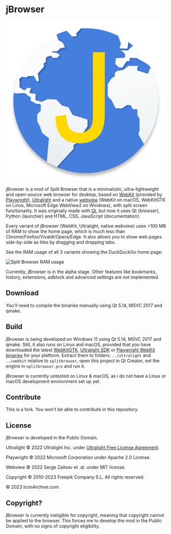 jBrowser
=============

<p align="center">
  <img src="https://raw.githubusercontent.com/JoseErnestoOnGithub/curly-potato/main/Dtafalonso-Android-Lollipop-Browser.512.png" />
</p>

jBrowser is a mod of Split Browser that is a minimalistic, ultra-lightweight and open-source web browser for desktop, based on [WebKit](https://webkit.org/) (provided by [Playwright](https://playwright.dev/)), [Ultralight](https://ultralig.ht/) and a native [webview](https://webview.dev/) (WebKit on macOS, WebKitGTK on Linux, Microsoft Edge WebView2 on Windows), with split screen functionality. It was originally made with [Qt](https://www.qt.io/), but now it uses Qt (browser), Python (launcher) and HTML, CSS, JavaScript (documentation).


Every variant of jBrowser (WebKit, Ultralight, native webview) uses <100 MB of RAM to show the home page, which is much less than Chrome/Firefox/Vivaldi/Opera/Edge. It also allows you to show web pages side-by-side as tiles by dragging and dropping tabs.

See the RAM usage of all 3 variants showing the DuckDuckGo home page:

![Split Browser RAM usage](https://i.imgur.com/LbHUr1N.png)

Currently, jBrowser is in the alpha stage. Other features like bookmarks, history, extensions, adblock and advanced settings are not implemented.

## Download

You'll need to compile the binaries manually using Qt 5.14, MSVC 2017 and qmake.

## Build

jBrowser is being developed on Windows 11 using Qt 5.14, MSVC 2017 and qmake. Still, it also runs on Linux and macOS, provided that you have downloaded the latest [WebKitGTK](https://webkitgtk.org/), [Ultralight SDK](https://github.com/ultralight-ux/Ultralight#eyes-getting-the-latest-sdk) or [Playwright WebKit binaries](https://github.com/microsoft/playwright) for your platform. Extract them to folders: `../ultralight` and `../webkit` relative to `splitbrowser`, open this project in Qt Creator, set the engine in `splitbrowser.pro` and run it.

jBrowser is currently untested on Linux & macOS, as i do not have a Linux or macOS development environment set up yet.


## Contribute

This is a fork. You won't be able to contribute in this repository.

## License

jBrowser is developed in the Public Domain.

Ultralight &copy; 2022 Ultralight Inc. under [Ultralight Free License Agreement](https://github.com/ultralight-ux/Ultralight/blob/master/license/LICENSE.txt).

Playwright &copy; 2022 Microsoft Corporation under Apache 2.0 License.

Webview &copy; 2022 Serge Zaitsev et. al. under MIT license.

Copyright &copy; 2010-2023 Freepik Company S.L. All rights reserved.

&copy; 2023 IconArchive.com

## Copyright?

jBrowser is currently ineligible for copyright, meaning that copyright cannot be applied to the browser. This forces me to develop the mod in the Public Domain, with no signs of copyright eligibility.
